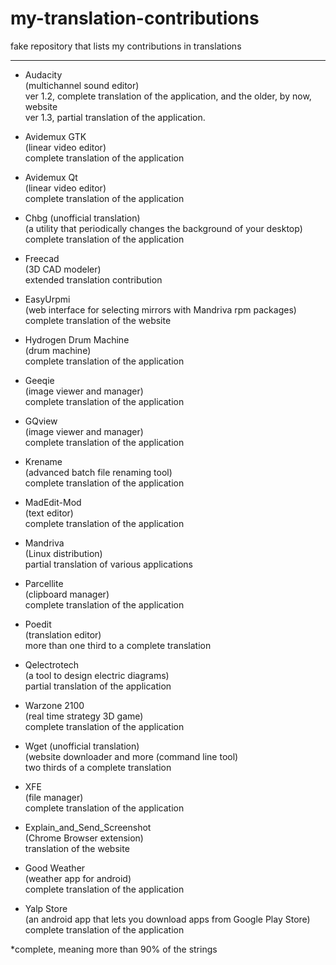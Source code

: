 # my-translation-contributions
fake repository that lists my contributions in translations

---

- Audacity      
      (multichannel sound editor)      
      ver 1.2, complete translation of the application, and the older, by now, website      
      ver 1.3, partial translation of the application.      

- Avidemux GTK      
      (linear video editor)      
      complete translation of the application      

- Avidemux Qt      
      (linear video editor)      
      complete translation of the application      

- Chbg   (unofficial translation)      
      (a utility that periodically changes the background of your desktop)      
      complete translation of the application      

- Freecad      
      (3D CAD modeler)      
      extended translation contribution      

- EasyUrpmi      
      (web interface for selecting mirrors with Mandriva rpm packages)      
      complete translation of the website      

- Hydrogen Drum Machine      
      (drum machine)      
      complete translation of the application      

- Geeqie    
      (image viewer and manager)      
      complete translation of the application      

- GQview      
      (image viewer and manager)      
      complete translation of the application      

- Krename      
      (advanced batch file renaming tool)      
      complete translation of the application      

- MadEdit-Mod      
      (text editor)      
      complete translation of the application      

- Mandriva      
      (Linux distribution)      
      partial translation of various applications      

- Parcellite      
      (clipboard manager)      
      complete translation of the application      

- Poedit      
      (translation editor)      
      more than one third to a complete translation      

- Qelectrotech      
      (a tool to design electric diagrams)      
      partial translation of the application      

- Warzone 2100      
      (real time strategy 3D game)      
      complete translation of the application      

- Wget   (unofficial translation)      
      (website downloader and more (command line tool)      
      two thirds of a complete translation      

- XFE      
      (file manager)      
      complete translation of the application      



- Explain_and_Send_Screenshot      
      (Chrome Browser extension)      
      translation of the website      



- Good Weather      
      (weather app for android)      
      complete translation of the application      

- Yalp Store      
      (an android app that lets you download apps from Google Play Store)      
      complete translation of the application      




*complete, meaning more than 90% of the strings
